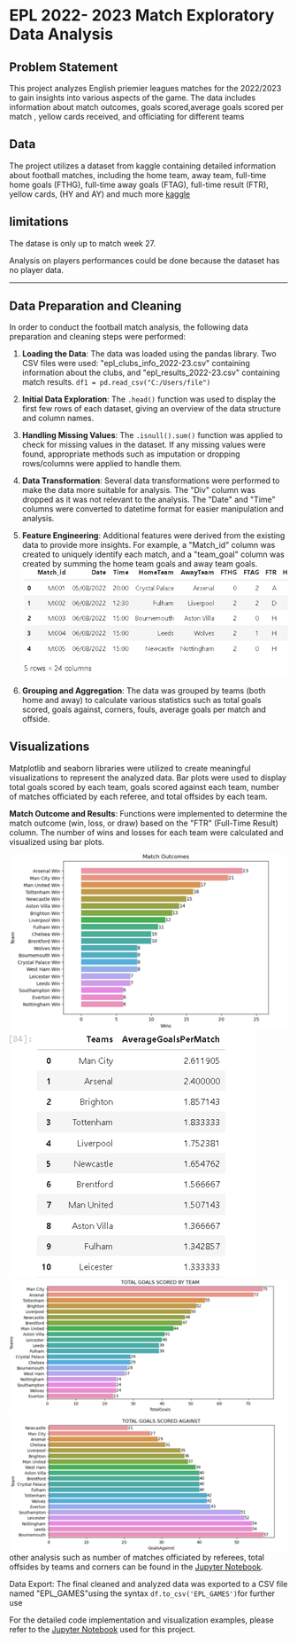 
# EPL 2022- 2023 Match Exploratory Data Analysis

## Problem Statement
This project analyzes English priemier leagues matches for the 2022/2023 to gain insights into various aspects of the game. The data includes information about match outcomes, goals scored,average goals scored per match , yellow cards received, and officiating  for different teams

## Data
The project utilizes a dataset from kaggle containing detailed information about football matches, including the home team, away team, full-time home goals (FTHG), full-time away goals (FTAG), full-time result (FTR), yellow cards, (HY and AY) and much more 
[kaggle](https://www.kaggle.com/datasets/evangower/premier-league-2022-2023)

## limitations
The datase is only up to match week 27.  

Analysis on players performances could be done because the dataset has no player data.

----

## Data Preparation and Cleaning

In order to conduct the football match analysis, the following data preparation and cleaning steps were performed:

1. **Loading the Data**: The data was loaded using the pandas library. Two CSV files were used: "epl_clubs_info_2022-23.csv" containing information about the clubs, and "epl_results_2022-23.csv" containing match results.
`df1 = pd.read_csv("C:/Users/file")`


2. **Initial Data Exploration**: The `.head()` function was used to display the first few rows of each dataset, giving an overview of the data structure and column names.

3. **Handling Missing Values**: The `.isnull().sum()` function was applied to check for missing values in the dataset. If any missing values were found, appropriate methods such as imputation or dropping rows/columns were applied to handle them.

4. **Data Transformation**: Several data transformations were performed to make the data more suitable for analysis. The "Div" column was dropped as it was not relevant to the analysis. The "Date" and "Time" columns were converted to datetime format for easier manipulation and analysis.

5. **Feature Engineering**: Additional features were derived from the existing data to provide more insights. For example, a "Match_id" column was created to uniquely identify each match, and a "team_goal" column was created by summing the home team goals and away team goals.
![](data_cleaning.png)

6. **Grouping and Aggregation**: The data was grouped by teams (both home and away) to calculate various statistics such as total goals scored, goals against, corners, fouls, average goals per match and offside.

## Visualizations 
Matplotlib and seaborn libraries were utilized to create meaningful visualizations to represent the analyzed data. Bar plots were used to display total goals scored by each team, goals scored against each team, number of matches officiated by each referee, and total offsides by each team.

**Match Outcome and Results**: Functions were implemented to determine the match outcome (win, loss, or draw) based on the "FTR" (Full-Time Result) column. The number of wins and losses for each team were calculated and visualized using bar plots.

 ![numbers games won](match_wins.png) 
 ![average goal per match](average_goal_per_match.png) 
  ![total goals scored by teams](total_goals_per_team.png) 
  ![total goals scored against teams](total_goals_against.png) 
 other analysis such as number of matches officiated by referees, total offsides by teams and corners can be found in the  [Jupyter Notebook](EPL2022-2023.ipynb).
 
Data Export: The final cleaned and analyzed data was exported to a CSV file named "EPL_GAMES"using the syntax `df.to_csv('EPL_GAMES')`for further use

For the detailed code implementation and visualization examples, please refer to the [Jupyter Notebook](EPL2022-2023.ipynb) used for this project.


